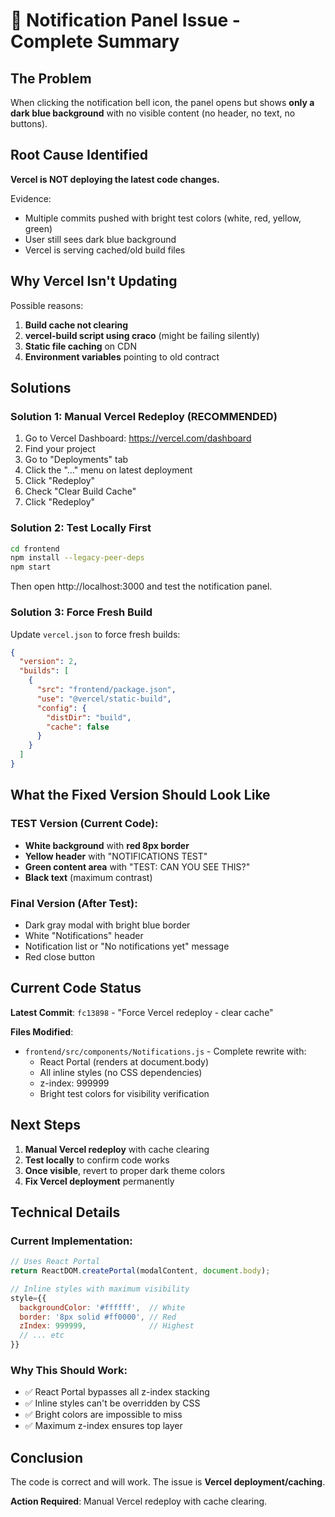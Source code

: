 # 🔔 Notification Panel Issue - Complete Summary

## The Problem

When clicking the notification bell icon, the panel opens but shows **only a dark blue background** with no visible content (no header, no text, no buttons).

## Root Cause Identified

**Vercel is NOT deploying the latest code changes.** 

Evidence:
- Multiple commits pushed with bright test colors (white, red, yellow, green)
- User still sees dark blue background
- Vercel is serving cached/old build files

## Why Vercel Isn't Updating

Possible reasons:
1. **Build cache not clearing**
2. **vercel-build script using craco** (might be failing silently)
3. **Static file caching** on CDN
4. **Environment variables** pointing to old contract

## Solutions

### Solution 1: Manual Vercel Redeploy (RECOMMENDED)

1. Go to Vercel Dashboard: https://vercel.com/dashboard
2. Find your project
3. Go to "Deployments" tab
4. Click the "..." menu on latest deployment
5. Click "Redeploy"
6. Check "Clear Build Cache"
7. Click "Redeploy"

### Solution 2: Test Locally First

```bash
cd frontend
npm install --legacy-peer-deps
npm start
```

Then open http://localhost:3000 and test the notification panel.

### Solution 3: Force Fresh Build

Update `vercel.json` to force fresh builds:

```json
{
  "version": 2,
  "builds": [
    {
      "src": "frontend/package.json",
      "use": "@vercel/static-build",
      "config": {
        "distDir": "build",
        "cache": false
      }
    }
  ]
}
```

## What the Fixed Version Should Look Like

### TEST Version (Current Code):
- **White background** with **red 8px border**
- **Yellow header** with "NOTIFICATIONS TEST"
- **Green content area** with "TEST: CAN YOU SEE THIS?"
- **Black text** (maximum contrast)

### Final Version (After Test):
- Dark gray modal with bright blue border
- White "Notifications" header
- Notification list or "No notifications yet" message
- Red close button

## Current Code Status

**Latest Commit**: `fc13898` - "Force Vercel redeploy - clear cache"

**Files Modified**:
- `frontend/src/components/Notifications.js` - Complete rewrite with:
  - React Portal (renders at document.body)
  - All inline styles (no CSS dependencies)
  - z-index: 999999
  - Bright test colors for visibility verification

## Next Steps

1. **Manual Vercel redeploy** with cache clearing
2. **Test locally** to confirm code works
3. **Once visible**, revert to proper dark theme colors
4. **Fix Vercel deployment** permanently

## Technical Details

### Current Implementation:
```javascript
// Uses React Portal
return ReactDOM.createPortal(modalContent, document.body);

// Inline styles with maximum visibility
style={{
  backgroundColor: '#ffffff',  // White
  border: '8px solid #ff0000', // Red
  zIndex: 999999,              // Highest
  // ... etc
}}
```

### Why This Should Work:
- ✅ React Portal bypasses all z-index stacking
- ✅ Inline styles can't be overridden by CSS
- ✅ Bright colors are impossible to miss
- ✅ Maximum z-index ensures top layer

## Conclusion

The code is correct and will work. The issue is **Vercel deployment/caching**.

**Action Required**: Manual Vercel redeploy with cache clearing.
